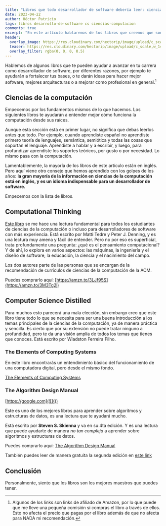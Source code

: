 ```yaml
---
title: "Libros que todo desarrollador de software debería leer: ciencias de la computación"
date: 2023-04-22
author: Héctor Patricio
tags: libros desarrollo-de-software cs ciencias-computacion
comments: true
excerpt: "En este artículo hablaremos de los libros que creemos que son fundamentales para los desarrolladores de software para avanzar en su carrera y cada vez hacer mejor su trabajo."
header:
  overlay_image: https://res.cloudinary.com/hectorip/image/upload/c_scale,w_1400/v1683466921/libros_buqwhb.jpg
  teaser: https://res.cloudinary.com/hectorip/image/upload/c_scale,w_1400/v1683466921/libros_buqwhb.jpg
  overlay_filter: rgba(0, 0, 0, 0.5)
---
```


Hablemos de algunos libros que te pueden ayudar a avanzar en tu carrera como desarrollador de software, por diferentes razones, por ejemplo te ayudarán a fortalecer tus bases, o te darán ideas para hacer mejor software, mejores arquitecturas o a mejorar como profesional en general.[^1]

## Ciencias de la computación

Empecemos por los fundamentos mismos de lo que hacemos. Los siguientes libros te ayudarán a entender mejor cómo funciona la computación desde sus raíces.

Aunque esta sección está en primer lugar, no significa que debas leerlos antes que todo. Por ejemplo, cuando aprendiste español no aprendiste primero teoría de lenguajes, semántica, semiótica y todas las cosas que soportan el lenguaje. Aprendiste a hablar y a escribir, y luego, para profundizar aprendiste los soportes teóricos, por gusto o por necesidad. Lo mismo pasa con la computación.

Lamentablemente, la mayoría de los libros de este artículo están en inglés. Pero aquí viene otro consejo que hemos aprendido con los golpes de los años: **la gran mayoría de la información en ciencias de la computación está en inglés, y es un idioma indispensable para un desarrollador de software.**

Empecemos con la lista de libros.

## Computational Thinking

[Este libro](https://mitpress.mit.edu/9780262536561/computational-thinking/) se me hace una lectura fundamental para todos los estudiantes de ciencias de la computación o incluso para desarrolladores de software con más experiencia. Está escrito por Matti Tedre y Peter J. Denning, y es una lectura muy amena y fácil de entender. Pero no por eso es superficial, trata profundamente una pregunta: ¿qué es el pensamiento computacional? Y de ahí, lo explora en varios aspectos: las máquinas, la ingeniería y el diseño de software, la educación, la ciencia y el nacimiento del campo.

Los dos autores parte de las personas que se encargan de la recomendación de currículos de ciencias de la computación de la ACM.

Puedes comprarlo aquí: [https://amzn.to/3LJf95S](https://amzn.to/3M3Tg2l)

## Computer Science Distilled

Para muchos esto parecerá una mala elección, sin embargo creo que este libro tiene todo lo que se necesita para ser una buena introducción a los temas principales de la ciencias de la computación, ya de manera práctica y sencilla. Es cierto que por su extensión no puede tratar ninguno a profundidad, pero te da una visión amplia de todos los temas que tienes que conoces. Está escrito por Wladston Ferreira Filho.

### The Elements of Computing Systems

En este libro encontrarás un entendimiento básico del funcionamiento de una computadora digital, pero desde el mismo fondo.

[The Elements of Computing Systems](https://www.amazon.com.mx/Elements-Computing-Systems-Building-Principles/dp/0262640686/ref=sr_1_1?__mk_es_MX=%C3%85M%C3%85%C5%BD%C3%95%C3%91&crid=2QZQZQZQZQZQZ&dchild=1&keywords=the+elements+of+computing+systems&qid=1633466663&sprefix=the+elements+of+computing%2Caps%2C252&sr=8-1)

### The Algorithm Design Manual

[https://google.com](![]())

Este es uno de los mejores libros para aprender sobre algoritmos y estructuras de datos, es una lectura que te ayudará mucho.

Está escrito por **Steven S. Skienna** y va en su 4ta edición. Y es una lectura que puede ayudarte de manera _no tan compleja_ a aprender sobre algoritmos y estructuras de datos.

Puedes comprarlo aquí: [The Algorithm Design Manual](https://amzn.to/42GGAnv)


También puedes leer de manera gratuita la segunda edición en [este link](https://mimoza.marmara.edu.tr/~msakalli/cse706_12/SkienaTheAlgorithmDesignManual.pdf)

## Conclusión

Personalmente, siento que los libros son los mejores maestros que puedes tener.

[^1]: Algunos de los links son links de afiliado de Amazon, por lo que puede que me lleve una pequeña comisión si compras el libro a través de ellos. Esto no afecta el precio que pagas por el libro además de que no afecta para NADA mi recomendación.
